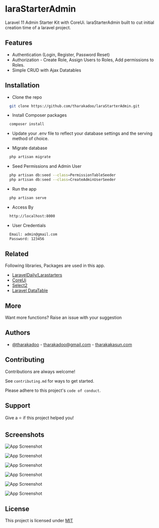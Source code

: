 
# laraStarterAdmin

Laravel 11 Admin Starter Kit with CoreUi. 
laraStarterAdmin built to cut initial creation time of a laravel project.
 

 


## Features

- Authentication (Login, Register, Password Reset)
- Authorization - Create Role, Assign Users to Roles, Add permissions to Roles.
- Simple CRUD with Ajax Datatables


## Installation

- Clone the repo 

```bash
  git clone https://github.com/tharakadoo/laraStarterAdmin.git
```
- Install Composer packages

```bash
  composer install
```

- Update your .env file to reflect your database settings and the serving method of choice.

- Migrate database

```bash
  php artisan migrate
```

- Seed Permissions and Admin User

```bash
  php artisan db:seed --class=PermissionTableSeeder
  php artisan db:seed --class=CreateAdminUserSeeder
```
- Run the app
```bash
  php artisan serve
```
- Access By

```bash
  http://localhost:8000
```
- User Credentials

```bash
  Email: admin@gmail.com
  Password: 123456
```


## Related

Following libraries, Packages are used in this app.

- [LaravelDaily/Larastarters](https://github.com/LaravelDaily/Larastarters)
- [CoreUi](https://coreui.io/) 
- [Select2](https://github.com/select2/select2) 
- [Laravel DataTable](https://datatables.yajrabox.com) 

## More

Want more functions? Raise an issue with your suggestion
## Authors

- [@tharakadoo](https://www.github.com/tharakadoo) - tharakadoo@gmail.com - [tharakakasun.com](http://www.tharakakasun.com)  


## Contributing

Contributions are always welcome!

See `contributing.md` for ways to get started.

Please adhere to this project's `code of conduct`.


## Support

Give a ⭐️ if this project helped you!


## Screenshots

![App Screenshot](https://github.com/tharakadoo/laraStarterAdmin/blob/main/screen_shots/lara%20admin%201.PNG)

![App Screenshot](https://github.com/tharakadoo/laraStarterAdmin/blob/main/screen_shots/lara%20admin%202.PNG)

![App Screenshot](https://github.com/tharakadoo/laraStarterAdmin/blob/main/screen_shots/lara%20admin%203.PNG)

![App Screenshot](https://github.com/tharakadoo/laraStarterAdmin/blob/main/screen_shots/lara%20admin%204.PNG)

![App Screenshot](https://github.com/tharakadoo/laraStarterAdmin/blob/main/screen_shots/lara%20admin%205.PNG)

![App Screenshot](https://github.com/tharakadoo/laraStarterAdmin/blob/main/screen_shots/lara%20admin%206.PNG)



## License

This project is licensed under  [MIT](https://choosealicense.com/licenses/mit/)



